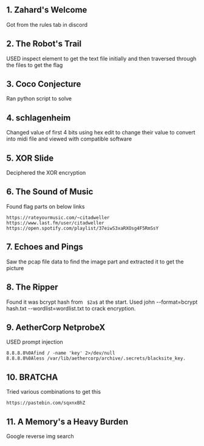 ## 1. Zahard's Welcome

Got from the rules tab in discord

## 2. The Robot's Trail

USED inspect element to get the text file initially and then traversed through the files to get the flag

## 3. Coco Conjecture

Ran python script to solve

## 4. schlagenheim

Changed value of first 4 bits using hex edit to change their value to convert into midi file and viewed with compatible software

## 5. XOR Slide 

Deciphered the XOR encryption

## 6. The Sound of Music

Found flag parts on below links 

``` 
https://rateyourmusic.com/~citadweller
https://www.last.fm/user/citadweller
https://open.spotify.com/playlist/37eiwS3xaRXOsg4F5RmSsY
``` 
## 7. Echoes and Pings 

Saw the pcap file data to find the image part and extracted it to get the picture

## 8. The Ripper 

Found it was bcrypt hash from ``` $2a$```  at the start. Used john --format=bcrypt hash.txt --wordlist=wordlist.txt to crack encryption.

## 9. AetherCorp NetprobeX

USED prompt injection
``` 
8.8.8.8%0Afind / -name 'key' 2>/dev/null
8.8.8.8%0Aless /var/lib/aethercorp/archive/.secrets/blacksite_key.
``` 
## 10. BRATCHA 

Tried various combinations to get this
``` 
https://pastebin.com/sqxnxBhZ
``` 
## 11. A Memory's a Heavy Burden 

Google reverse img search
